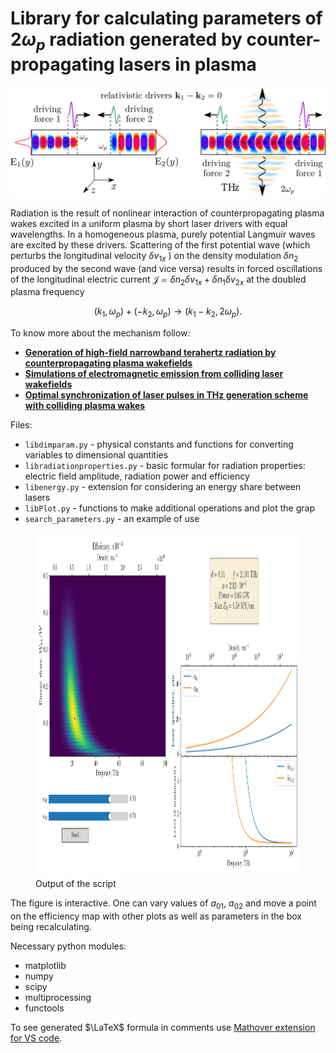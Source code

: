 # Library for calculating parameters of $2\omega_p$ radiation generated by counter-propagating lasers in plasma

![counter-propagating_lasers](counter-propagating_lasers.png?raw=true)

Radiation is the result of nonlinear interaction of counterpropagating plasma wakes excited in a uniform plasma by short laser drivers with equal wavelengths.  In a homogeneous
plasma, purely potential Langmuir waves are excited by these drivers.
Scattering of the first potential wave (which perturbs the longitudinal velocity $\delta v_{1x}$ ) on the density modulation
$\delta n_2$ produced by the second wave (and vice versa) results in forced oscillations of the longitudinal electric current $\mathcal{J} \propto \delta n_2 \delta v_{1x} + \delta n_1 \delta v_{2x}$ at the doubled plasma frequency

$$(k_1, \omega_p) + (- k_2, \omega_p) \rightarrow (k_1 - k_2, 2 \omega_p).$$


To know more about the mechanism follow:
- [**Generation of high-field narrowband terahertz radiation by counterpropagating plasma wakefields**](https://doi.org/10.1063/1.4993100)
- [**Simulations of electromagnetic emission from colliding laser wakefields**](https://doi.org/10.1088/1361-6587/ab74e6)
- [**Optimal synchronization of laser pulses in THz generation scheme with colliding plasma wakes**](https://doi.org/10.1063/5.0029848)

Files:
- `libdimparam.py` - physical constants and functions for converting variables to dimensional quantities
- `libradiationproperties.py` - basic formular for radiation properties: electric field amplitude, radiation power and efficiency
- `libenergy.py` - extension for considering an energy share between lasers
- `libPlot.py` - functions to make additional operations and plot the grap
- `search_parameters.py` - an example of use

<figure>
   <img src="Figure.png" alt="" width="1200" height="550"/> 
   <figcaption>Output of the script</figcaption> 
   </figure>

The figure is interactive. One can vary values of $a_{01}$, $a_{02}$ and move a point on the efficiency map with other plots as well as parameters in the box being recalculating.

Necessary python modules:
- matplotlib
- numpy
- scipy
- multiprocessing
- functools

To see generated $\LaTeX$ formula in comments use [Mathover extension for VS code](https://github.com/yousefvand/mathover).
